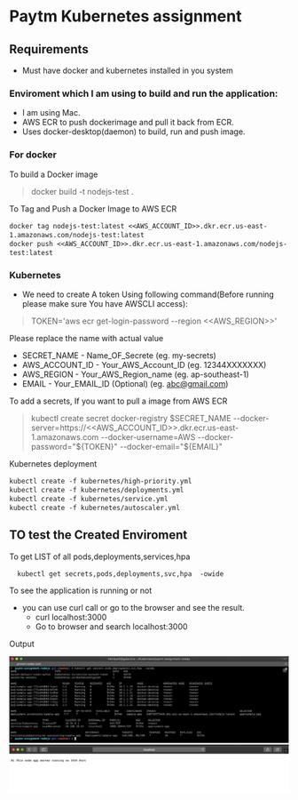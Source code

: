# Paytm Kubernetes assignment

## Requirements

- Must have docker and kubernetes installed in you system

### Enviroment which I am using to build and run the application:

- I am using Mac.
- AWS ECR to push dockerimage and pull it back from ECR.
- Uses docker-desktop(daemon) to build, run and push image.

### For docker

To build a Docker image

 > docker build -t nodejs-test .

To Tag and Push a Docker Image to AWS ECR

  >
    docker tag nodejs-test:latest <<AWS_ACCOUNT_ID>>.dkr.ecr.us-east-1.amazonaws.com/nodejs-test:latest
    docker push <<AWS_ACCOUNT_ID>>.dkr.ecr.us-east-1.amazonaws.com/nodejs-test:latest


### Kubernetes

*  We need to create A token Using following command(Before running please make sure You have AWSCLI access):

  > TOKEN='aws ecr get-login-password --region <<AWS_REGION>>'

Please replace the name with actual value

  *  SECRET_NAME - Name_OF_Secrete (eg. my-secrets)
  *  AWS_ACCOUNT_ID - Your_AWS_Account_ID (eg. 12344XXXXXXX)
  *  AWS_REGION - Your_AWS_Region_name (eg. ap-southeast-1)
  *  EMAIL - Your_EMAIL_ID (Optional) (eg. abc@gmail.com)

To add a secrets, If you want to pull a image from AWS ECR

  > kubectl create secret docker-registry $SECRET_NAME --docker-server=https://<<AWS_ACCOUNT_ID>>.dkr.ecr.us-east-1.amazonaws.com --docker-username=AWS --docker-password="${TOKEN}" --docker-email="${EMAIL}"

Kubernetes deployment

  >
    kubectl create -f kubernetes/high-priority.yml
    kubectl create -f kubernetes/deployments.yml
    kubectl create -f kubernetes/service.yml
    kubectl create -f kubernetes/autoscaler.yml

## TO test the Created Enviroment

To get LIST of all pods,deployments,services,hpa

  >
      kubectl get secrets,pods,deployments,svc,hpa  -owide

To see the application is running or not  

  * you can use curl call or go to the browser and see the result.
    - curl localhost:3000
    - Go to browser and search localhost:3000

Output

![Image of all running services](/images/list_of_all.png)
![Image of all running Application](/images/application_running.png)
